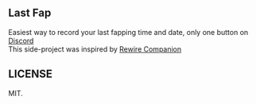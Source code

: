 ## Last Fap
Easiest way to record your last fapping time and date, only one button on [Discord](https://discord.com) <br>
This side-project was inspired by [Rewire Companion](https://rewirecompanion.com/)

## LICENSE
MIT.